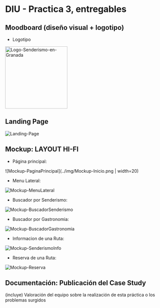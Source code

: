 # DIU - Practica 3, entregables

## Moodboard (diseño visual + logotipo)   

* Logotipo
<img src="../img/senderismo-granada-logo.png" alt="Logo-Senderismo-en-Granada" width="200" height="200" />

## Landing Page
![Landing-Page](../img/Landing-Page-Senderismo-Granada.png)

## Mockup: LAYOUT HI-FI

- Página principal: 

![Mockup-PaginaPrincipal](../img/Mockup-Inicio.png | width=20)

- Menu Lateral: 

![Mockup-MenuLateral](../img/Mockup-HamMenu.png)

- Buscador por Senderismo: 

![Mockup-BuscadorSenderismo](../img/Mockup-BuscadorSenderismo.png)

- Buscador por Gastronomia: 

![Mockup-BuscadorGastronomia](../img/Mockup-BuscadorGastronomia.png)

- Informacion de una Ruta: 

![Mockup-SenderismoInfo](../img/Mockup-SenderismoInfo.png)

- Reserva de una Ruta: 

![Mockup-Reserva](../img/Mockup-Reserva.png)

## Documentación: Publicación del Case Study


(incluye) Valoración del equipo sobre la realización de esta práctica o los problemas surgidos
 
